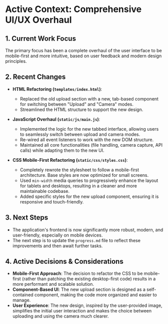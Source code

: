 # Active Context: Comprehensive UI/UX Overhaul

## 1. Current Work Focus

The primary focus has been a complete overhaul of the user interface to be mobile-first and more intuitive, based on user feedback and modern design principles.

## 2. Recent Changes

-   **HTML Refactoring (`templates/index.html`)**:
    -   Replaced the old upload section with a new, tab-based component for switching between "Upload" and "Camera" modes.
    -   Streamlined the HTML structure to support the new design.

-   **JavaScript Overhaul (`static/js/main.js`)**:
    -   Implemented the logic for the new tabbed interface, allowing users to seamlessly switch between upload and camera modes.
    -   Re-wired all event listeners to work with the new DOM structure.
    -   Maintained all core functionalities (file handling, camera capture, API calls) while adapting them to the new UI.

-   **CSS Mobile-First Refactoring (`static/css/styles.css`)**:
    -   Completely rewrote the stylesheet to follow a mobile-first architecture. Base styles are now optimized for small screens.
    -   Used `min-width` media queries to progressively enhance the layout for tablets and desktops, resulting in a cleaner and more maintainable codebase.
    -   Added specific styles for the new upload component, ensuring it is responsive and touch-friendly.

## 3. Next Steps

-   The application's frontend is now significantly more robust, modern, and user-friendly, especially on mobile devices.
-   The next step is to update the `progress.md` file to reflect these improvements and then await further tasks.

## 4. Active Decisions & Considerations

-   **Mobile-First Approach**: The decision to refactor the CSS to be mobile-first (rather than patching the existing desktop-first code) results in a more performant and scalable solution.
-   **Component-Based UI**: The new upload section is designed as a self-contained component, making the code more organized and easier to manage.
-   **User Experience**: The new design, inspired by the user-provided image, simplifies the initial user interaction and makes the choice between uploading and using the camera much clearer.
